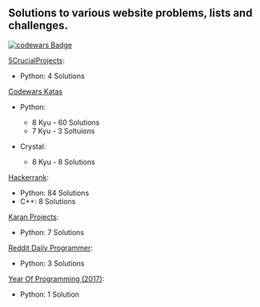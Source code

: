 ## Solutions to various website problems, lists and challenges.

[![codewars Badge](https://www.codewars.com/users/BryceFury/badges/small)](https://www.codewars.com/users/BryceFury/)

[5CrucialProjects]( https://www.daniweb.com/programming/software-development/threads/131973/5-crucial-projects-for-beginners):
* Python: 4 Solutions

[Codewars Katas](https://www.codewars.com/) 
* Python: 
  * 8 Kyu - 60 Solutions
  * 7 Kyu -  3 Soltuions

* Crystal: 
  * 8 Kyu -  8 Solutions

[Hackerrank](https://www.hackerrank.com):
* Python:   84 Solutions
* C++:       8 Solutions

[Karan Projects](https://github.com/karan/Projects):
* Python:    7 Solutions

[Reddit Daily Programmer](https://www.reddit.com/r/dailyprogrammer/):
* Python:    3 Solutions

[Year Of Programming (2017)](https://github.com/YearOfProgramming/2017Challenges):
* Python:    1 Solution
